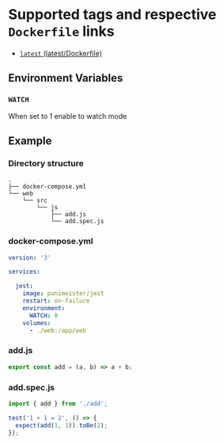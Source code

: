 # Supported tags and respective `Dockerfile` links

- [`latest` (latest/Dockerfile)](https://github.com/punimeister/docker-jest/blob/master/latest/Dockerfile)

## Environment Variables

### `WATCH`

When set to 1 enable to watch mode

## Example

### Directory structure

```
.
├── docker-compose.yml
└── web
    └── src
        └── js
            ├── add.js
            └── add.spec.js
```

### docker-compose.yml

```yaml
version: '3'

services:

  jest:
    image: punimeister/jest
    restart: on-failure
    environment:
      WATCH: 0
    volumes:
      - ./web:/app/web
```

### add.js

```javascript
export const add = (a, b) => a + b;
```

### add.spec.js

```javascript
import { add } from './add';

test('1 + 1 = 2', () => {
  expect(add(1, 1)).toBe(2);
});
```
